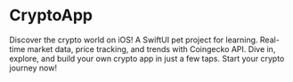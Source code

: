 # CryptoApp
Discover the crypto world on iOS! A SwiftUI pet project for learning. Real-time market data, price tracking, and trends with Coingecko API. Dive in, explore, and build your own crypto app in just a few taps. Start your crypto journey now!
